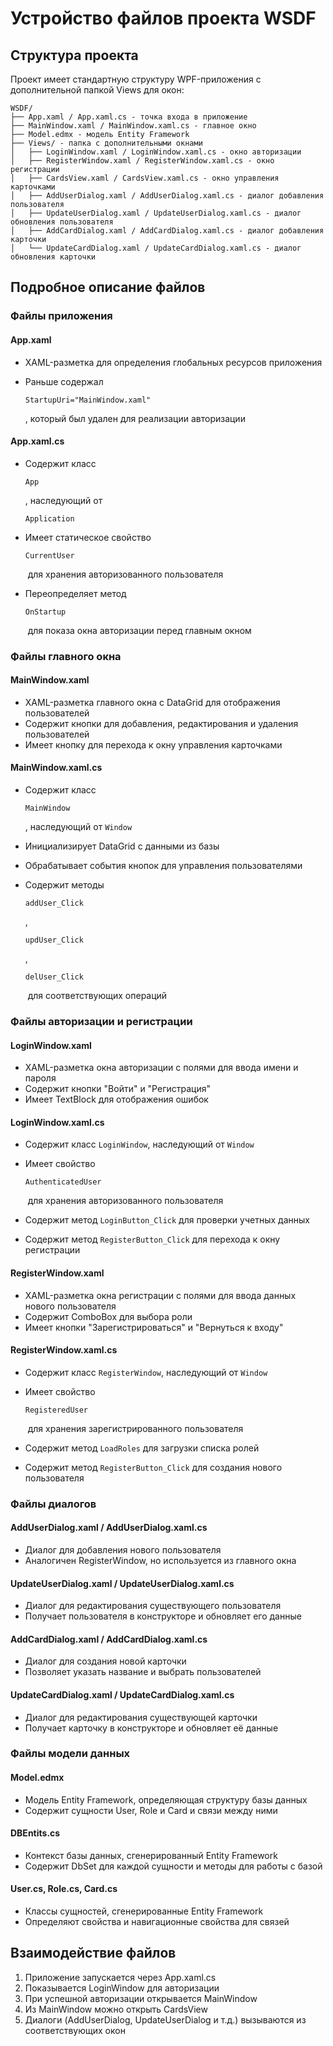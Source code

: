 # Устройство файлов проекта WSDF

## Структура проекта

Проект имеет стандартную структуру WPF-приложения с дополнительной папкой Views для окон:

```
WSDF/
├── App.xaml / App.xaml.cs - точка входа в приложение
├── MainWindow.xaml / MainWindow.xaml.cs - главное окно
├── Model.edmx - модель Entity Framework
├── Views/ - папка с дополнительными окнами
│   ├── LoginWindow.xaml / LoginWindow.xaml.cs - окно авторизации
│   ├── RegisterWindow.xaml / RegisterWindow.xaml.cs - окно регистрации
│   ├── CardsView.xaml / CardsView.xaml.cs - окно управления карточками
│   ├── AddUserDialog.xaml / AddUserDialog.xaml.cs - диалог добавления пользователя
│   ├── UpdateUserDialog.xaml / UpdateUserDialog.xaml.cs - диалог обновления пользователя
│   ├── AddCardDialog.xaml / AddCardDialog.xaml.cs - диалог добавления карточки
│   └── UpdateCardDialog.xaml / UpdateCardDialog.xaml.cs - диалог обновления карточки
```

## Подробное описание файлов

### Файлы приложения

#### App.xaml

- XAML-разметка для определения глобальных ресурсов приложения
- Раньше содержал 
    
    ```
    StartupUri="MainWindow.xaml"
    ```
    
    , который был удален для реализации авторизации

#### App.xaml.cs

- Содержит класс 
    
    ```
    App
    ```
    
    , наследующий от 
    
    ```
    Application
    ```
    
- Имеет статическое свойство 
    
    ```
    CurrentUser
    ```
    
     для хранения авторизованного пользователя
- Переопределяет метод 
    
    ```
    OnStartup
    ```
    
     для показа окна авторизации перед главным окном

### Файлы главного окна

#### MainWindow.xaml

- XAML-разметка главного окна с DataGrid для отображения пользователей
- Содержит кнопки для добавления, редактирования и удаления пользователей
- Имеет кнопку для перехода к окну управления карточками

#### MainWindow.xaml.cs

- Содержит класс 
    
    ```
    MainWindow
    ```
    
    , наследующий от `Window`
- Инициализирует DataGrid с данными из базы
- Обрабатывает события кнопок для управления пользователями
- Содержит методы 
    
    ```
    addUser_Click
    ```
    
    , 
    
    ```
    updUser_Click
    ```
    
    , 
    
    ```
    delUser_Click
    ```
    
     для соответствующих операций

### Файлы авторизации и регистрации

#### LoginWindow.xaml

- XAML-разметка окна авторизации с полями для ввода имени и пароля
- Содержит кнопки "Войти" и "Регистрация"
- Имеет TextBlock для отображения ошибок

#### LoginWindow.xaml.cs

- Содержит класс `LoginWindow`, наследующий от `Window`
- Имеет свойство 
    
    ```
    AuthenticatedUser
    ```
    
     для хранения авторизованного пользователя
- Содержит метод `LoginButton_Click` для проверки учетных данных
- Содержит метод `RegisterButton_Click` для перехода к окну регистрации

#### RegisterWindow.xaml

- XAML-разметка окна регистрации с полями для ввода данных нового пользователя
- Содержит ComboBox для выбора роли
- Имеет кнопки "Зарегистрироваться" и "Вернуться к входу"

#### RegisterWindow.xaml.cs

- Содержит класс `RegisterWindow`, наследующий от `Window`
- Имеет свойство 
    
    ```
    RegisteredUser
    ```
    
     для хранения зарегистрированного пользователя
- Содержит метод `LoadRoles` для загрузки списка ролей
- Содержит метод `RegisterButton_Click` для создания нового пользователя

### Файлы диалогов

#### AddUserDialog.xaml / AddUserDialog.xaml.cs

- Диалог для добавления нового пользователя
- Аналогичен RegisterWindow, но используется из главного окна

#### UpdateUserDialog.xaml / UpdateUserDialog.xaml.cs

- Диалог для редактирования существующего пользователя
- Получает пользователя в конструкторе и обновляет его данные

#### AddCardDialog.xaml / AddCardDialog.xaml.cs

- Диалог для создания новой карточки
- Позволяет указать название и выбрать пользователей

#### UpdateCardDialog.xaml / UpdateCardDialog.xaml.cs

- Диалог для редактирования существующей карточки
- Получает карточку в конструкторе и обновляет её данные

### Файлы модели данных

#### Model.edmx

- Модель Entity Framework, определяющая структуру базы данных
- Содержит сущности User, Role и Card и связи между ними

#### DBEntits.cs

- Контекст базы данных, сгенерированный Entity Framework
- Содержит DbSet для каждой сущности и методы для работы с базой

#### User.cs, Role.cs, Card.cs

- Классы сущностей, сгенерированные Entity Framework
- Определяют свойства и навигационные свойства для связей

## Взаимодействие файлов

1. Приложение запускается через App.xaml.cs
2. Показывается LoginWindow для авторизации
3. При успешной авторизации открывается MainWindow
4. Из MainWindow можно открыть CardsView
5. Диалоги (AddUserDialog, UpdateUserDialog и т.д.) вызываются из соответствующих окон